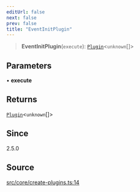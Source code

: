 ```yaml
---
editUrl: false
next: false
prev: false
title: "EventInitPlugin"
---
```


> **EventInitPlugin**(`execute`): [`Plugin`](/v4/api/interfaces/plugin/)\<`unknown`[]\>

## Parameters

• **execute**

## Returns

[`Plugin`](/v4/api/interfaces/plugin/)\<`unknown`[]\>

## Since

2.5.0

## Source

[src/core/create-plugins.ts:14](https://github.com/sern-handler/handler/blob/7c8e39defbafdd6312a04a2d30750d647a3ab22b/src/core/create-plugins.ts#L14)
